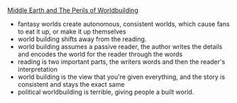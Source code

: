 [Middle Earth and The Perils of Worldbuilding](https://www.youtube.com/watch?v=mA6MQHNM2yE)

* fantasy worlds create autonomous, consistent worlds, which cause fans to eat it up, or make it up themselves
* world building shifts away from the reading.
* world building assumes a passive reader, the author writes the details and encodes the world for the reader through the words
* reading is two important parts, the writers words and then the reader's interpretation
* world building is the view that you're given everything, and the story is consistent and stays the exact same
* political worldbuilding is terrible, giving people a built world.